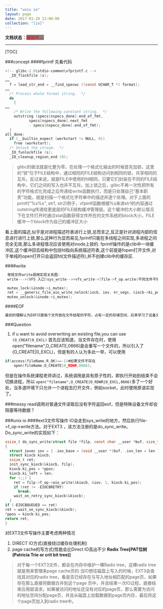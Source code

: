 ```yaml
---
title: "unix io"
layout: page
date: 2017-01-28 12:00:00
collection: "[io]"
---
```

**文档状态：**<a style="color:red;background-color:gray">编辑中....</a>

---

[TOC]



###concept
####fprintf
先看代码
```c
<!-- glibc-2.6\stdio-common\vfprintf.c -->
  _IO_flockfile (s);
……
  f = lead_str_end = __find_specwc ((const UCHAR_T *) format);
……
  /* Process whole format string.  */
  do
    {
……
    /* Write the following constant string.  */
    outstring (specs[nspecs_done].end_of_fmt,
           specs[nspecs_done].next_fmt
           - specs[nspecs_done].end_of_fmt);
  }
all_done:
  if (__builtin_expect (workstart != NULL, 0))
    free (workstart);
  /* Unlock the stream.  */
  _IO_funlockfile (s);
  _IO_cleanup_region_end (0);
```
>glibc的做法就是化整为零，在处理一个格式化输出的时候首先加锁，这里的“锁”位于FILE结构中，通过相同的FILE结构访问到相同的锁，共享相同的互斥。反过来说，就是FILE中使用的fd相同，只要它们封装在不同的FILE结构中，它们之间的写入也并不互斥。加上锁之后，glibc不再一次性把所有的字符格式化完成之后传递给write函数执行，而是只处理自己“基本职责”功能，就是扫描一个格式化字符串中的描述并逐个处理。对于上面的printf("%s%s", str1, str2)例子，vfpintf函数根据%s来讲str1的内容通过outstring传递给更底层的FILE结构缓冲管理层。这个缓冲的大小默认情况下在文件打开时通过stat函数获得文件所在的文件系统的block大小，FILE缓冲一个block作为自己的缓冲区大小

看上面的描述,似乎是对进程描述符表进行上锁,总而言之,反正是针对进程内部的信息进行进行上锁,那么这种行为显而易见,fprintf只能在多线程之间实现,多进程之间完全无效,那么多进程情况应该使用对inode上锁的.
fprintf操作的是clib中一块缓冲区,这个缓冲回去结构中包括fd指向系统描述符表,这个前提是fopen打开文件,对于单纯的open打开只会返回fd(文件描述符),并不创建clib中的缓存区.


####write
 <!-- mutex保证了单次的write调用不会存在数据不一致性,但这并不意味着write是原子性操作,写过程中仍可能存在被中断的可能性. -->
```c
 常规文件write调用实现关系图:
 write--->(VFS 入口)sys_write-->>vfs_write->[file->f_op.write(不同文件不同实现方式)]-->>>(文件系统层入口)do_sync_write-->>generic_file_aio_write(根据filp->f_flags判断是否cache)---->cache层-->mpage_submit_bio->(通用块层入口将bio传送到IO调度层进行处理)generic_make_request--->(io调度层)bio合并并选择适当的调度算法形成请求队列--->(设备驱动层)request函数对请求队列中每个bio进行分别处理，根据bio中的信息向磁盘控制器发送命令。处理完成后，调用完成函数end_bio以通知上层完成.

 mutex_lock(&inode->i_mutex); 
 ret = __generic_file_aio_write_nolock(iocb, iov, nr_segs, &iocb->ki_pos); 
 mutex_unlock(&inode->i_mutex);

```


####EOF
```c
最初的理解认为EOF只是每个文件放在文件结尾的字符，占有一定的存储空间，后来学习了设备文件才发现大错特错，最开始的时候EOF只是一个宏，定义为-1，只是为了返回一个read调用的错误值，后来当操作终端设备文件时发现终端文件不能仅仅根据终端没有数据说明文件结束，所以使用了特殊的输入字符(CTRL+D[LINUX]&CTRL+Z(WIN))表示终端文件输入结束，即说这种特殊字符为EOF字符。所以说在经验传播过程中存在了个人语言上的歧义性，致使经验不够严谨，所以说一个称职的工程人员应该兼具工程师的直觉和数学家的严谨。
```
###Question
1. if u want to avoid overwriting an existing file,you can use `(O_CREAT|0_EXCL)`
首先应该知道，当文件存在时，使用open("filename",O_CREATE,0666)是会重写一个文件的，所以引入了(O_CREATE|0_EXCL)，但是有的人认为多此一举，可以使用
```c
if(access(fileName,R_OK)==-1)#如果文件不存在
    open(fileName,O_CREATE|0_RDWR,0666);
```
但是在操作系统课程老师讲过，系统调用是具有原子性的，即执行开始到结束不会切换进程，所以
`open("filename",O_CREATE|O_RDWR|O_EXCL,0666)`多了一个好处，当多道环境下只允许一个进程去打开文件，例如socket，此时便用原语实现了。

###messy
read调用对普通文件读取后没有字符返回eof，但是特殊设备文件却会阻塞等待数据？

###unix io
####ext3文件写操作
IO会走到sys_write的地方，然后执行file->f_op->write方法。对于EXT3 ，该方法注册的是do_sync_write。Do_sync_write的实现如下：
```c
ssize_t do_sync_write(struct file *filp, const char __user *buf, size_t len, loff_t *ppos)
{
  struct iovec iov = { .iov_base = (void __user *)buf, .iov_len = len };
  struct kiocb kiocb;
  ssize_t ret;
  init_sync_kiocb(&kiocb, filp);
  kiocb.ki_pos = *ppos;
  kiocb.ki_left = len;
  for (;;) {
    ret = filp->f_op->aio_write(&kiocb, &iov, 1, kiocb.ki_pos);
    if (ret != -EIOCBRETRY)
      break;
    wait_on_retry_sync_kiocb(&kiocb);
  }
if (-EIOCBQUEUED == ret)
ret = wait_on_sync_kiocb(&kiocb);
*ppos = kiocb.ki_pos;
return ret;
}
```
对EXT3文件写操作主要考虑两种情况
1. DIRECT IO方式(直接绕过缓存处理机制)
2. page cache的写方式(性能会比Direct IO高出不少
<b>Radix Tree[PAT位树(Patricia Trie or crit bit tree)]</b>
>对于每一个EXT3文件，都会在内存中维护一棵Radix tree，这棵radix tree就是用来管理来page cache页的.当IO想往磁盘上写入的时候，EXT3会查找其对应的radix tree，看是否已经存在与写入地址相匹配的page页，如果存在那么直接将数据合并到这个page 页中，并且结束一次IO过程，直接结束应用层请求。如果被访问的地址还没有对应的page页，那么需要为访问的地址空间分配page页，并且从磁盘上加载数据到page页内存，最后将这个page页加入到radix tree中。


